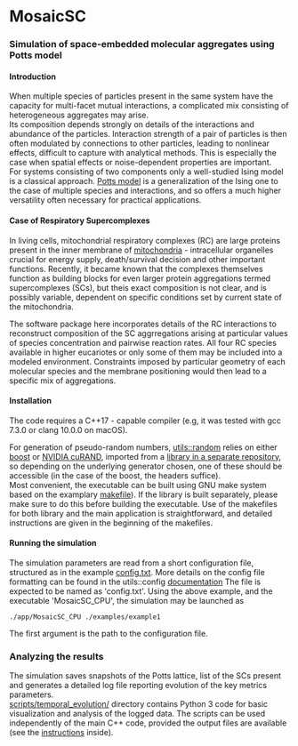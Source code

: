 #  MosaicSC 

### Simulation of space-embedded molecular aggregates using Potts model

#### Introduction
 
When multiple species of particles present in the same system have the capacity for multi-facet mutual interactions, a complicated mix consisting of heterogeneous aggregates may arise.  
Its composition depends strongly on details of the interactions and abundance of the particles. Interaction strength of a pair of particles is then often modulated by connections to other particles, leading to nonlinear effects, difficult to capture with analytical methods. This is especially the case when spatial effects or noise-dependent properties are important.   
For systems consisting of two components only a well-studied Ising model is a classical approach. [Potts model](https://en.wikipedia.org/wiki/Potts_model) is a generalization of the Ising one to the case of multiple species and interactions, and so offers a much higher versatility often necessary for practical applications.

#### Case of Respiratory Supercomplexes
In living cells, mitochondrial respiratory complexes (RC) are large proteins present in the inner membrane of [mitochondria](https://en.wikipedia.org/wiki/Mitochondrion) - intracellular organelles crucial for energy supply, death/survival decision and other important functions. Recently, it became known that the complexes themselves function as building blocks for even larger protein aggregations termed supercomplexes (SCs), but theis exact composition is not clear, and is possibly variable, dependent on specific conditions set by current state of the mitochondria.

The software package here incorporates details of the RC interactions to reconstruct composition of the SC aggrregations arising at particular values of species concentration and pairwise reaction rates. All four RC species available in higher eucariotes or only some of them may be included into a modeled environment. Constraints imposed by particular geometry of each molecular species and the membrane positioning would then lead to a specific mix of aggregations.

#### Installation

The code requires a C++17 - capable compiler (e.g, it was tested with gcc 7.3.0 or clang 10.0.0 on macOS). 

For generation of pseudo-random numbers, [utils::random](https://github.com/vsukhor/utils/tree/master/utils/random) 
relies on either [boost](https://www.boost.org/) or [NVIDIA cuRAND](https://developer.nvidia.com/curand), imported from a [library in a separate repository](https://github.com/vsukhor/utils/), so
depending on the underlying generator chosen, one of these should be accessible (in the case of the boost, the headers suffice).  
Most convenient, the executable can be built using GNU make system  based on the examplary [makefile](manual_make/Makefile)). 
If the library is built separately, please make sure to do this before building the executable. 
Use of the makefiles for both library and the main application is straightforward, and detailed instructions are given in the beginning of the makefiles. 

#### Running the simulation

The simulation parameters are read from a short configuration file, structured 
as in the example [config.txt](examples/example1/config.txt). 
More details on the config file formatting can be found in the 
utils::config [documentation](https://github.com/vsukhor/utils/blob/master/utils/config/conf_file_structure.md) 
The file is expected to be named as 'config.txt'.
Using the above example, and the executable 'MosaicSC_CPU', the simulation may be launched as

`./app/MosaicSC_CPU ./examples/example1`

The first argument is the path to the configuration file.

### Analyzing the results

The simulation saves snapshots of the Potts lattice, list of the SCs present and generates a detailed log file reporting evolution of the key metrics parameters.  
[scripts/temporal_evolution/](scripts/temporal_evolution/) directory contains Python 3 code for basic visualization and analysis of the logged data.
The scripts can be used independently of the main C++ code,  provided the output files are available (see the [instructions](scripts/README.md) inside). 



